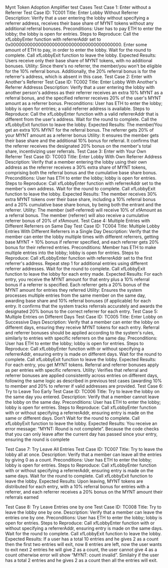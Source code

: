 
Mynt Token Adoption Amplifier test Cases
Test Case 1: Enter without a Referrer
Test Case ID: TC001
Title: Enter Lobby Without Referrer
Description: Verify that a user entering the lobby without specifying a referrer address, receives their base share of MYNT tokens without any additional referral bonuses.
Preconditions: User has to pay ETH to enter the lobby; the lobby is open for entries.
Steps to Reproduce:
Call the xfLobbyEnter function with referrerAddr set to 0x0000000000000000000000000000000000000000.
Enter some amount of ETH to pay, in order to enter the lobby.
Wait for the round to complete.
Call xfLobbyExit function to leave the lobby.
Expected Results: Users receive only their base share of MYNT tokens, with no additional bonuses.
Utility:
Since there's no referrer, the member/you won't be eligible for the 10% referral bonus.
Additionally, the 20% referral bonus is for the referrer's address, which is absent in this case.
Test Case 2: Enter with Another's Referrer
Test Case ID: TC002
Title: Enter Lobby With Another's Referrer Addresss
Description: Verify that a user entering the lobby with another person's address as their referrer receives an extra 10% MYNT as a referral bonus, and the specified referrer receives 20% of the user's MYNT amount as a referrer bonus.
Preconditions: User has ETH to enter the lobby; lobby is open for entries; a valid referrer address is available.
Steps to Reproduce:
Call the xfLobbyEnter function with a valid referrerAddr that is different from the user's address.
Wait for the round to complete.
Call the xfLobbyExit function to leave the lobby.
Expected Results:
The member/You get an extra 10% MYNT for the referral bonus. The referrer gets 20% of your MYNT amount as a referrer bonus
Utility:
It ensures the member gets their base share and the additional 10% bonus for referral.
It confirms that the referrer receives the designated 20% bonus on the member's total share, incentivizing user referrals.
Test Case 3: Enter with Your Own Referrer
Test Case ID: TC003
Title: Enter Lobby With Own Referrer Address
Description: Verify that a member entering the lobby using their own address as the referrer receives a 30% extra share of MYNT tokens, comprising both the referral bonus and the cumulative base share bonus.
Preconditions: User has ETH to enter the lobby; lobby is open for entries.
Steps to Reproduce:
Call xfLobbyEnter function with referrerAddr set to the member's own address.
Wait for the round to complete.
Call xfLobbyExit function to leave the lobby.
Expected Results: The member receives 30% extra MYNT tokens over their base share, including a 10% referral bonus and a 20% cumulative base share bonus, by being both the entrant and the referrer.
Utility:
The member (self-referred) will receive 10% of xfAmount as a referral bonus.
The member (referrer) will also receive a cumulative referrer bonus of 20% of xfAmount.
Test Case 4: Multiple Entries with Different Referrers on Same Day
Test Case ID: TC004
Title: Multiple Lobby Entries With Different Referrers in a Single Day
Description: Verify that the member can enter the lobby multiple times with different referrers, getting base MYNT + 10% bonus if referrer specified, and each referrer gets 20% bonus for their referred entries.
Preconditions: Member has ETH to make multiple entries into the lobby; lobby is open for entries.
Steps to Reproduce:
Call xfLobbyEnter function with referrerAddr set to the first referrer's address.
Repeat step 1 for additional entries using different referrer addresses.
Wait for the round to complete.
Call xfLobbyExit function to leave the lobby for each entry made.
Expected Results: For each entry, you receive the MYNT amount for that entry plus a 10% referral bonus if a referrer is specified. Each referrer gets a 20% bonus of the MYNT amount for entries they referred
Utility:
Ensures the system processes multiple entries from the same member on the same day, awarding base share and 10% referral bonuses (if applicable) for each entry.
It confirms that the system tracks referrals accurately and awards the designated 20% bonus to the correct referrer for each entry.
Test Case 5: Multiple Entries on Different Days
Test Case ID: TC005
Title: Enter Lobby on Successive Days
Description: Verify that a member can enter the lobby on different days, ensuring they receive MYNT tokens for each entry. Referral and referrer bonuses should be applied according to the system's rules, similarly to entries with specific referrers on the same day.
Preconditions: User has ETH to enter the lobby; lobby is open for entries.
Steps to Reproduce:
Call xfLobbyEnter function with or without specifying a referrerAddr, ensuring entry is made on different days.
Wait for the round to complete.
Call xfLobbyExit function to leave the lobby.
Expected Results:  For each entry, you get MYNT tokens. Referral and referrer bonuses apply as per entries with specific referrers.
Utility:
Verifies that referral and referrer bonuses are applied consistently across entries on different days, following the same logic as described in previous test cases (awarding 10% to member and 20% to referrer if valid addresses are provided.
Test Case 6: Try to Leave Too Early
Test Case ID: TC006
Title: Try to leave the lobby on the same day you entered.
Description: Verify that a member cannot leave the lobby on the same day.
Preconditions: User has ETH to enter the lobby; lobby is open for entries.
Steps to Reproduce:
Call xfLobbyEnter function with or without specifying a referrerAddr, ensuring entry is made on the same or different days.
Don’t Wait for the round to complete.
Call xfLobbyExit function to leave the lobby.
Expected Results:  You receive an error message: “MYNT: Round is not complete”. Because the code checks that you can only leave after the current day has passed since your entry, ensuring the round is complete



Test Case 7: Try Leave All Entries
Test Case ID: TC007
Title: Try to leave the lobby all at once.
Description: Verify that a member can leave all the entries by giving 0 as a count. 
Preconditions: User has ETH to enter the lobby; lobby is open for entries.
Steps to Reproduce:
Call xfLobbyEnter function with or without specifying a referrerAddr, ensuring entry is made on the same days.
Wait for the round to complete.
Call xfLobbyExit function to leave the lobby.
Expected Results: Upon leaving, MYNT tokens are distributed for each entry, with a 10% referral bonus for entries with a referrer, and each referrer receives a 20% bonus on the MYNT amount their referrals earned


Test Case 8: Try Leave Entries one by one
Test Case ID: TC008
Title: Try to leave the lobby one by one.
Description: Verify that a member can leave the entries one by one. 
Preconditions: User has ETH to enter the lobby; lobby is open for entries.
Steps to Reproduce:
Call xfLobbyEnter function with or without specifying a referrerAddr, ensuring entry is made on the same days.
Wait for the round to complete.
Call xfLobbyExit function to leave the lobby.
Expected Results: If a user has a total 10 entries and he gives 2 as a count then the first two entries will exit, now 8 entries are left, now the user wants to exit next 2 entries he will give 2 as a count, the user cannot give 4 as a count otherwise error will show “MYNT: count invalid”. Similalry if the user has a total 2 entries and he gives 2 as a count then all the entries will exit.
